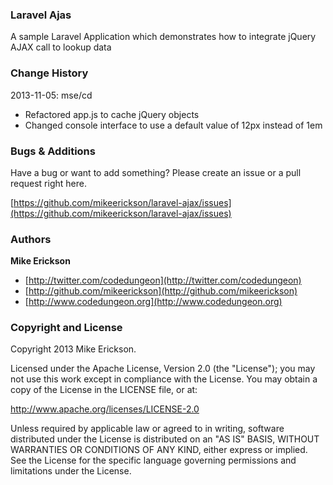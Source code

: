 ### Laravel Ajas

A sample Laravel Application which demonstrates how to integrate jQuery AJAX call to lookup data

### Change History

2013-11-05: mse/cd

* Refactored app.js to cache jQuery objects
* Changed console interface to use a default value of 12px instead of 1em

### Bugs & Additions

Have a bug or want to add something? Please create an issue or a pull request right here.

[https://github.com/mikeerickson/laravel-ajax/issues](https://github.com/mikeerickson/laravel-ajax/issues)

### Authors

**Mike Erickson**

+ [http://twitter.com/codedungeon](http://twitter.com/codedungeon)
+ [http://github.com/mikeerickson](http://github.com/mikeerickson)
+ [http://www.codedungeon.org](http://www.codedungeon.org)

### Copyright and License

Copyright 2013 Mike Erickson.

Licensed under the Apache License, Version 2.0 (the "License");
you may not use this work except in compliance with the License.
You may obtain a copy of the License in the LICENSE file, or at:

   http://www.apache.org/licenses/LICENSE-2.0

Unless required by applicable law or agreed to in writing, software
distributed under the License is distributed on an "AS IS" BASIS,
WITHOUT WARRANTIES OR CONDITIONS OF ANY KIND, either express or implied.
See the License for the specific language governing permissions and
limitations under the License.